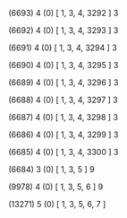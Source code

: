(6693) 4 (0) [ 1, 3, 4, 3292 ] 3 


(6692) 4 (0) [ 1, 3, 4, 3293 ] 3 


(6691) 4 (0) [ 1, 3, 4, 3294 ] 3 


(6690) 4 (0) [ 1, 3, 4, 3295 ] 3 


(6689) 4 (0) [ 1, 3, 4, 3296 ] 3 


(6688) 4 (0) [ 1, 3, 4, 3297 ] 3 


(6687) 4 (0) [ 1, 3, 4, 3298 ] 3 


(6686) 4 (0) [ 1, 3, 4, 3299 ] 3 


(6685) 4 (0) [ 1, 3, 4, 3300 ] 3 


(6684) 3 (0) [ 1, 3, 5 ] 9 


(9978) 4 (0) [ 1, 3, 5, 6 ] 9 


(13271) 5 (0) [ 1, 3, 5, 6, 7 ]  

